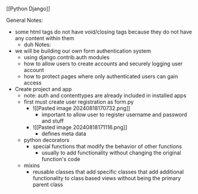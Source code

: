 [[Python Django]]

General Notes:
- some html tags do not have void/closing tags because they do not have any content within them
	- duh
Notes:
- we will be building our own form authentication system
	- using django.contrib.auth modules
	- how to allow users to create accounts and securely logging user account
	- how to protect pages where only authenticated users can gain access
- Create project and app
	- note: auth and contenttypes are already included in installed apps
	- first must create user registration as form.py
		- ![[Pasted image 20240818170732.png]]
			- important to allow user to register username and password and stuff
		- ![[Pasted image 20240818171116.png]]
			- defines meta data
	- python decorators
		- special functions that modify the behavior of other functions
			- usually to add functionality without changing the original function's code
	- mixins
		- reusable classes that add specific classes that add additional functionality to class based views without being the primary parent class
	